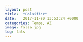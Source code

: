 ```yaml
---
layout: post
title:  "Falsifier"
date:   2017-11-20 13:53:24 +0000
categories: Tempe, AZ
image: false.jpg
tog: fals
---
```

